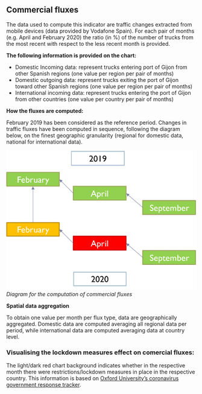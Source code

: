 ## Commercial fluxes

The data used to compute this indicator are traffic changes extracted from mobile devices (data provided by Vodafone Spain). For each pair of months (e.g. April and February 2020) the ratio (in %) of the number of trucks from the most recent with respect to the less recent month is provided. 

**The following information is provided on the chart:** 

-	Domestic Incoming data: represent trucks entering port of Gijon from other Spanish regions (one value per region per pair of months)
-	Domestic outgoing data: represent trucks exiting the port of Gijon toward other Spanish regions (one value per region per pair of months)
-	International incoming data: represent trucks entering the port of Gijon from other countries (one value per country per pair of months)

**How the fluxes are computed:**

February 2019 has been considered as the reference period. Changes in traffic fluxes have been computed in sequence, following the diagram below, on the finest geographic granularity (regional for domestic data, national for international data). 

![](https://raw.githubusercontent.com/eurodatacube/eodash-assets/main/collections/E13n_maritime_traffic_combined/E13n-fig1.png)
*Diagram for the computation of commercial fluxes*

**Spatial data aggregation**

To obtain one value per month per flux type, data are geographically aggregated. Domestic data are computed averaging all regional data per period, while international data are computed averaging data at country level.

### Visualising the lockdown measures effect on comercial fluxes:
The light/dark red chart background indicates whether in the respective month there were restrictions/lockdown measures in place in the respective country. This information is based on [Oxford University’s coronavirus government response tracker](https://covidtracker.bsg.ox.ac.uk/).
